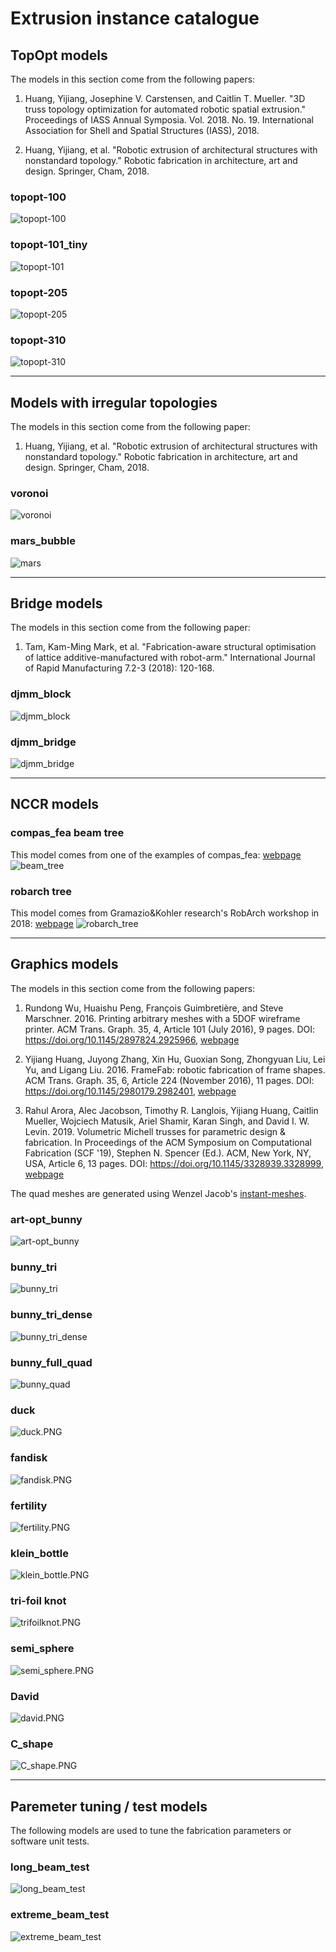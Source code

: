 # Extrusion instance catalogue

## TopOpt models

The models in this section come from the following papers:

1. Huang, Yijiang, Josephine V. Carstensen, and Caitlin T. Mueller. "3D truss topology optimization for automated robotic spatial extrusion." Proceedings of IASS Annual Symposia. Vol. 2018. No. 19. International Association for Shell and Spatial Structures (IASS), 2018.

2. Huang, Yijiang, et al. "Robotic extrusion of architectural structures with nonstandard topology." Robotic fabrication in architecture, art and design. Springer, Cham, 2018.

### topopt-100
![topopt-100](images/topopt-100.png)

### topopt-101_tiny
![topopt-101](images/topopt-101_tiny.png)

### topopt-205
![topopt-205](images/topopt-205.png)

### topopt-310
![topopt-310](images/topopt-310.png)

------
## Models with irregular topologies

The models in this section come from the following paper:

1. Huang, Yijiang, et al. "Robotic extrusion of architectural structures with nonstandard topology." Robotic fabrication in architecture, art and design. Springer, Cham, 2018.

### voronoi
![voronoi](images/voronoi.png)

### mars_bubble
![mars](images/mars_bubble.png)


------
## Bridge models

The models in this section come from the following paper:

1. Tam, Kam-Ming Mark, et al. "Fabrication-aware structural optimisation of lattice additive-manufactured with robot-arm." International Journal of Rapid Manufacturing 7.2-3 (2018): 120-168.

### djmm_block
![djmm_block](images/djmm_block.png)

### djmm_bridge
![djmm_bridge](images/DJMM_Bridge.png)

------
## NCCR models
### compas_fea beam tree
This model comes from one of the examples of compas_fea: [webpage](https://compas-dev.github.io/compas_fea/examples/beam_tree_rhino.html)
![beam_tree](images/compas_fea_beam_tree_M.png)

### robarch tree
This model comes from Gramazio&Kohler research's RobArch workshop in 2018: [webpage](http://gramaziokohler.arch.ethz.ch/web/e/forschung/311.html)
![robarch_tree](images/robarch_tree_M.png)

------
## Graphics models

The models in this section come from the following papers:

1. Rundong Wu, Huaishu Peng, François Guimbretière, and Steve Marschner. 2016. Printing arbitrary meshes with a 5DOF wireframe printer. ACM Trans. Graph. 35, 4, Article 101 (July 2016), 9 pages. DOI: https://doi.org/10.1145/2897824.2925966, [webpage](http://www.cs.cornell.edu/projects/wireprint/)

2. Yijiang Huang, Juyong Zhang, Xin Hu, Guoxian Song, Zhongyuan Liu, Lei Yu, and Ligang Liu. 2016. FrameFab: robotic fabrication of frame shapes. ACM Trans. Graph. 35, 6, Article 224 (November 2016), 11 pages. DOI: https://doi.org/10.1145/2980179.2982401, [webpage](http://staff.ustc.edu.cn/~juyong/FrameFab.html)

3. Rahul Arora, Alec Jacobson, Timothy R. Langlois, Yijiang Huang, Caitlin Mueller, Wojciech Matusik, Ariel Shamir, Karan Singh, and David I. W. Levin. 2019. Volumetric Michell trusses for parametric design & fabrication. In Proceedings of the ACM Symposium on Computational Fabrication (SCF '19), Stephen N. Spencer (Ed.). ACM, New York, NY, USA, Article 6, 13 pages. DOI: https://doi.org/10.1145/3328939.3328999, [webpage](https://www.dgp.toronto.edu/projects/michell/)

The quad meshes are generated using Wenzel Jacob's [instant-meshes](https://github.com/wjakob/instant-meshes).

### art-opt_bunny
![art-opt_bunny](images/art-opt_bunny.png)

### bunny_tri
![bunny_tri](images/bunny_full_tri.PNG)

### bunny_tri_dense
![bunny_tri_dense](images/bunny_full_tri_dense.PNG)

### bunny_full_quad
![bunny_quad](images/bunny_full_quad.PNG)

### duck
![duck.PNG](images/duck.PNG)

### fandisk
![fandisk.PNG](images/fandisk.PNG)

### fertility
![fertility.PNG](images/fertility.PNG)

### klein_bottle
![klein_bottle.PNG](images/klein_bottle.PNG)

### tri-foil knot
![trifoilknot.PNG](images/trifoilknot.PNG)

### semi_sphere
![semi_sphere.PNG](images/semi_sphere.PNG)

### David
![david.PNG](images/david.PNG)

### C_shape
![C_shape.PNG](images/C_shape.PNG)

------
## Paremeter tuning / test models

The following models are used to tune the fabrication parameters or software unit tests.

### long_beam_test
![long_beam_test](images/long_beam_test.png)

### extreme_beam_test
![extreme_beam_test](images/extreme_beam_test.png)

